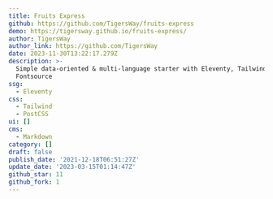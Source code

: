 ```yaml
---
title: Fruits Express
github: https://github.com/TigersWay/fruits-express
demo: https://tigersway.github.io/fruits-express/
author: TigersWay
author_link: https://github.com/TigersWay
date: 2023-11-30T13:22:17.279Z
description: >-
  Simple data-oriented & multi-language starter with Eleventy, TailwindCSS &
  Fontsource
ssg:
  - Eleventy
css:
  - Tailwind
  - PostCSS
ui: []
cms:
  - Markdown
category: []
draft: false
publish_date: '2021-12-18T06:51:27Z'
update_date: '2023-03-15T01:14:47Z'
github_star: 11
github_fork: 1
---
```

